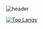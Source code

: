 ![header](https://capsule-render.vercel.app/api?type=waving&color=gradient&height=200&section=header&text=Hi&nbsp;I'm&nbsp;gain&fontSize=60)

﻿[![Top Langs](https://github-readme-stats.vercel.app/api/top-langs/?username=PARKGAIN&layout=compact&theme=dark)](https://github.com/PARKGAIN)


<!--
**PARKGAIN/PARKGAIN** is a ✨ _special_ ✨ repository because its `README.md` (this file) appears on your GitHub profile.

Here are some ideas to get you started:

- 🔭 I’m currently working on ...
- 🌱 I’m currently learning ...
- 👯 I’m looking to collaborate on ...
- 🤔 I’m looking for help with ...
- 💬 Ask me about ...
- 📫 How to reach me: ...
- 😄 Pronouns: ...
- ⚡ Fun fact: ...
-->
